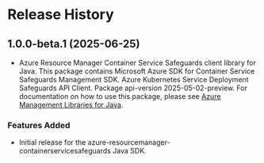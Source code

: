 # Release History

## 1.0.0-beta.1 (2025-06-25)

- Azure Resource Manager Container Service Safeguards client library for Java. This package contains Microsoft Azure SDK for Container Service Safeguards Management SDK. Azure Kubernetes Service Deployment Safeguards API Client. Package api-version 2025-05-02-preview. For documentation on how to use this package, please see [Azure Management Libraries for Java](https://aka.ms/azsdk/java/mgmt).
### Features Added

- Initial release for the azure-resourcemanager-containerservicesafeguards Java SDK.
